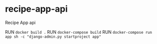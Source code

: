 # recipe-app-api

Recipe App api

RUN `docker build .`
RUN `docker-compose build`
RUN `docker-compose run app sh -c "django-admin.py startproject app"`
